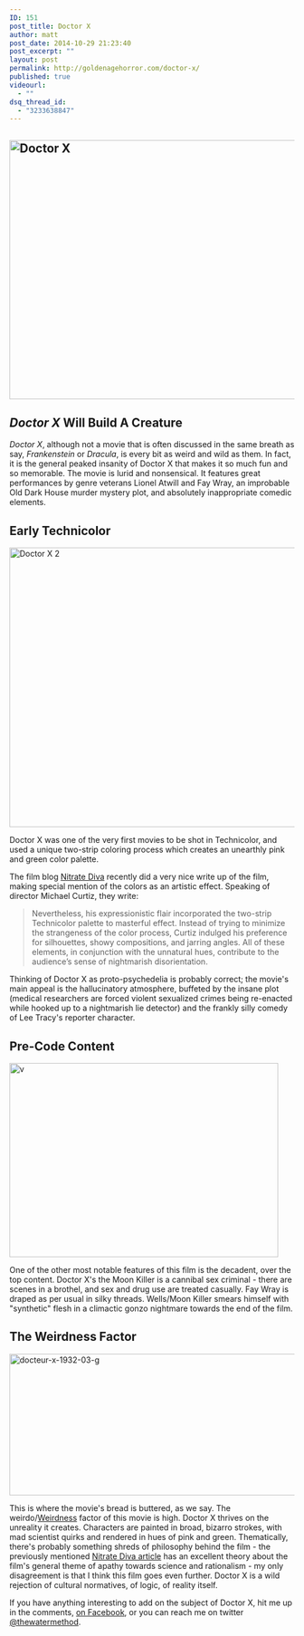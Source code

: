 ```yaml
---
ID: 151
post_title: Doctor X
author: matt
post_date: 2014-10-29 21:23:40
post_excerpt: ""
layout: post
permalink: http://goldenagehorror.com/doctor-x/
published: true
videourl:
  - ""
dsq_thread_id:
  - "3233638847"
---
```

<h2><img class="alignnone size-large wp-image-153" src="http://goldenagehorror.com/wp-content/uploads/2014/10/Doctor-X-1024x694.jpg" alt="Doctor X" width="676" height="458" /></h2>
<h2><em>Doctor X</em> Will Build A Creature</h2>
<em>Doctor X</em>, although not a movie that is often discussed in the same breath as say, <em>Frankenstein</em> or <em>Dracula</em>, is every bit as weird and wild as them. In fact, it is the general peaked insanity of Doctor X that makes it so much fun and so memorable. The movie is lurid and nonsensical. It features great performances by genre veterans Lionel Atwill and Fay Wray, an improbable Old Dark House murder mystery plot, and absolutely inappropriate comedic elements.

<!--more-->
<h2>Early Technicolor</h2>
<img class="alignnone size-full wp-image-154" src="http://goldenagehorror.com/wp-content/uploads/2014/10/Doctor-X-2.jpg" alt="Doctor X 2" width="640" height="494" />

Doctor X was one of the very first movies to be shot in Technicolor, and used a unique two-strip coloring process which creates an unearthly pink and green color palette.

The film blog <a href="https://nitratediva.wordpress.com/2014/10/19/doctor-x-1932/">Nitrate Diva</a> recently did a very nice write up of the film, making special mention of the colors as an artistic effect. Speaking of director Michael Curtiz, they write:
<blockquote>Nevertheless, his expressionistic flair incorporated the two-strip Technicolor palette to masterful effect. Instead of trying to minimize the strangeness of the color process, Curtiz indulged his preference for silhouettes, showy compositions, and jarring angles. All of these elements, in conjunction with the unnatural hues, contribute to the audience’s sense of nightmarish disorientation.</blockquote>
Thinking of Doctor X as proto-psychedelia is probably correct; the movie's main appeal is the hallucinatory atmosphere, buffeted by the insane plot (medical researchers are forced violent sexualized crimes being re-enacted while hooked up to a nightmarish lie detector) and the frankly silly comedy of Lee Tracy's reporter character.
<h2>Pre-Code Content</h2>
<img class="alignnone size-full wp-image-155" src="http://goldenagehorror.com/wp-content/uploads/2014/10/anigif_enhanced-23531-1410901405-15.gif" alt="v" width="475" height="343" />

One of the other most notable features of this film is the decadent, over the top content. Doctor X's the Moon Killer is a cannibal sex criminal - there are scenes in a brothel, and sex and drug use are treated casually. Fay Wray is draped as per usual in silky threads. Wells/Moon Killer smears himself with "synthetic" flesh in a climactic gonzo nightmare towards the end of the film.
<h2>The Weirdness Factor</h2>
<img class="alignnone size-full wp-image-156" src="http://goldenagehorror.com/wp-content/uploads/2014/10/docteur-x-1932-03-g.jpg" alt="docteur-x-1932-03-g" width="594" height="250" />

This is where the movie's bread is buttered, as we say. The weirdo/<a title="“Capital W” Weirdness" href="http://goldenagehorror.com/capital-w-weirdness/">Weirdness</a> factor of this movie is high. Doctor X thrives on the unreality it creates. Characters are painted in broad, bizarro strokes, with mad scientist quirks and rendered in hues of pink and green. Thematically, there's probably something shreds of philosophy behind the film - the previously mentioned <a href="https://nitratediva.wordpress.com/2014/10/19/doctor-x-1932/">Nitrate Diva article</a> has an excellent theory about the film's general theme of apathy towards science and rationalism - my only disagreement is that I think this film goes even further. Doctor X is a wild rejection of cultural normatives, of logic, of reality itself.

If you have anything interesting to add on the subject of Doctor X, hit me up in the comments, <a href="https://www.facebook.com/AllGodlessHere">on Facebook</a>, or you can reach me on twitter <a href="https://twitter.com/thewatermethod">@thewatermethod</a>.